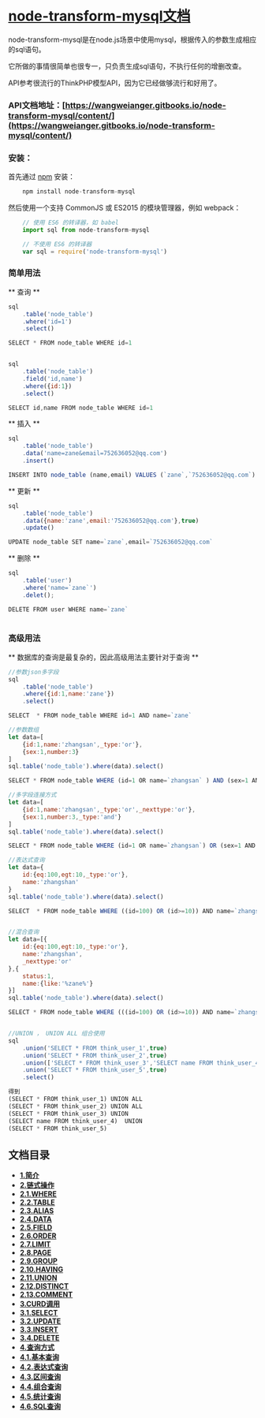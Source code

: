 # [node-transform-mysql文档](https://wangweianger.gitbooks.io/node-transform-mysql/content/)

node-transform-mysql是在node.js场景中使用mysql，根据传入的参数生成相应的sql语句。

它所做的事情很简单也很专一，只负责生成sql语句，不执行任何的增删改查。

API参考很流行的ThinkPHP模型API，因为它已经做够流行和好用了。

### API文档地址：[https://wangweianger.gitbooks.io/node-transform-mysql/content/](https://wangweianger.gitbooks.io/node-transform-mysql/content/)

### 安装：

首先通过 [npm](https://www.npmjs.com/) 安装：

```js
    npm install node-transform-mysql
```

然后使用一个支持 CommonJS 或 ES2015 的模块管理器，例如 webpack：

```js
    // 使用 ES6 的转译器，如 babel
    import sql from node-transform-mysql

    // 不使用 ES6 的转译器
    var sql = require('node-transform-mysql')
```

### 简单用法

** 查询 **
```js
sql
    .table('node_table')
    .where('id=1')
    .select()

SELECT * FROM node_table WHERE id=1


sql
    .table('node_table')
    .field('id,name')
    .where({id:1})
    .select()

SELECT id,name FROM node_table WHERE id=1

```

** 插入 **
```js
sql
    .table('node_table')
    .data('name=zane&email=752636052@qq.com')
    .insert()

INSERT INTO node_table (name,email) VALUES (`zane`,`752636052@qq.com`)

```

** 更新 **
```js
sql
    .table('node_table')
    .data({name:'zane',email:'752636052@qq.com'},true)
    .update()

UPDATE node_table SET name=`zane`,email=`752636052@qq.com`

```

** 删除 **
```js
sql
    .table('user')
    .where('name=`zane`')
    .delet();

DELETE FROM user WHERE name=`zane`
    
```


### 高级用法
** 数据库的查询是最复杂的，因此高级用法主要针对于查询 **
```js
//参数json多字段
sql
    .table('node_table')
    .where({id:1,name:'zane'})
    .select()

SELECT  * FROM node_table WHERE id=1 AND name=`zane`

//参数数组
let data=[
    {id:1,name:'zhangsan',_type:'or'},
    {sex:1,number:3}
]
sql.table('node_table').where(data).select()

SELECT * FROM node_table WHERE (id=1 OR name=`zhangsan` ) AND (sex=1 AND number=3 )

//多字段连接方式
let data=[
    {id:1,name:'zhangsan',_type:'or',_nexttype:'or'},
    {sex:1,number:3,_type:'and'}
]
sql.table('node_table').where(data).select()

SELECT * FROM node_table WHERE (id=1 OR name=`zhangsan`) OR (sex=1 AND number=3)

//表达式查询
let data={
    id:{eq:100,egt:10,_type:'or'},
    name:'zhangshan'
}
sql.table('node_table').where(data).select()

SELECT  * FROM node_table WHERE ((id=100) OR (id>=10)) AND name=`zhangshan`


//混合查询
let data=[{
    id:{eq:100,egt:10,_type:'or'},
    name:'zhangshan',
    _nexttype:'or'
},{
    status:1,
    name:{like:'%zane%'}
}]
sql.table('node_table').where(data).select()

SELECT * FROM node_table WHERE (((id=100) OR (id>=10)) AND name=`zhangshan`) OR (status=1 AND ((name LIKE `%zane%`))) 


//UNION ， UNION ALL 组合使用
sql
    .union('SELECT * FROM think_user_1',true)
    .union('SELECT * FROM think_user_2',true)
    .union(['SELECT * FROM think_user_3','SELECT name FROM think_user_4'])
    .union('SELECT * FROM think_user_5',true)
    .select()

得到
(SELECT * FROM think_user_1) UNION ALL  
(SELECT * FROM think_user_2) UNION ALL 
(SELECT * FROM think_user_3) UNION 
(SELECT name FROM think_user_4)  UNION  
(SELECT * FROM think_user_5)

```



## 文档目录

* [**1.简介**](/README.md)
* [**2.链式操作**](/docs/chain/README.md)
 * [**2.1.WHERE**](/docs/chain/where.md)
 * [**2.2.TABLE**](/docs/chain/table.md)
 * [**2.3.ALIAS**](/docs/chain/alias.md)
 * [**2.4.DATA**](/docs/chain/data.md)
 * [**2.5.FIELD**](/docs/chain/field.md)
 * [**2.6.ORDER**](/docs/chain/order.md)
 * [**2.7.LIMIT**](/docs/chain/limit.md)
 * [**2.8.PAGE**](/docs/chain/page.md)
 * [**2.9.GROUP**](/docs/chain/group.md)
 * [**2.10.HAVING**](/docs/chain/having.md)
 * [**2.11.UNION**](/docs/chain/union.md)
 * [**2.12.DISTINCT**](/docs/chain/distinct.md)
 * [**2.13.COMMENT**](/docs/chain/comment.md)
* [**3.CURD调用**](/docs/curd/README.md)
 * [**3.1.SELECT**](/docs/curd/select.md)
 * [**3.2.UPDATE**](/docs/curd/update.md)
 * [**3.3.INSERT**](/docs/curd/insert.md)
 * [**3.4.DELETE**](/docs/curd/delete.md)
* [**4.查询方式**](/docs/advanced/README.md)
 * [**4.1.基本查询**](/docs/advanced/basesearch.md)
 * [**4.2.表达式查询**](/docs/advanced/bdssearch.md)
 * [**4.3.区间查询**](/docs/advanced/qjsearch.md)
 * [**4.4.组合查询**](/docs/advanced/zhsearch.md)
 * [**4.5.统计查询**](/docs/advanced/tjsearch.md)
 * [**4.6.SQL查询**](/docs/advanced/sqlsearch.md)








